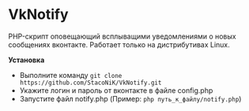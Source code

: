 # VkNotify
PHP-скрипт оповещающий всплыващими уведомлениями о новых сообщениях вконтакте.
Работает только на дистрибутивах Linux.

**Установка**

* Выполните команду `git clone https://github.com/StacoNiK/VkNotify.git`
* Укажите логин и пароль от вконтакте в файле config.php
* Запустите файл notify.php (Пример: `php путь_к_файлу/notify.php`)

